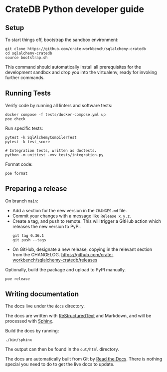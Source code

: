 # CrateDB Python developer guide

## Setup

To start things off, bootstrap the sandbox environment:

    git clone https://github.com/crate-workbench/sqlalchemy-cratedb
    cd sqlalchemy-cratedb
    source bootstrap.sh

This command should automatically install all prerequisites for the
development sandbox and drop you into the virtualenv, ready for invoking
further commands.

## Running Tests

Verify code by running all linters and software tests:

    docker compose -f tests/docker-compose.yml up
    poe check

Run specific tests:

    pytest -k SqlAlchemyCompilerTest
    pytest -k test_score

    # Integration tests, written as doctests.
    python -m unittest -vvv tests/integration.py

Format code:

    poe format


## Preparing a release

On branch `main`:

-   Add a section for the new version in the `CHANGES.md` file.
-   Commit your changes with a message like `Release x.y.z`.
-   Create a tag, and push to remote.
    This will trigger a GitHub action which releases the new version to PyPi.
    ```shell
    git tag 0.36.1
    git push --tags
    ```
-   On GitHub, designate a new release, copying in the relevant section
    from the CHANGELOG.
    https://github.com/crate-workbench/sqlalchemy-cratedb/releases

Optionally, build the package and upload to PyPI manually.
```shell
poe release
```


## Writing documentation

The docs live under the `docs` directory.

The docs are written with [ReStructuredText] and Markdown,
and will be processed with [Sphinx].

Build the docs by running:

    ./bin/sphinx

The output can then be found in the `out/html` directory.

The docs are automatically built from Git by [Read the Docs]. There is
nothing special you need to do to get the live docs to update.


[Read the Docs]: http://readthedocs.org
[ReStructuredText]: https://docutils.sourceforge.net/rst.html
[Sphinx]: https://sphinx-doc.org/
